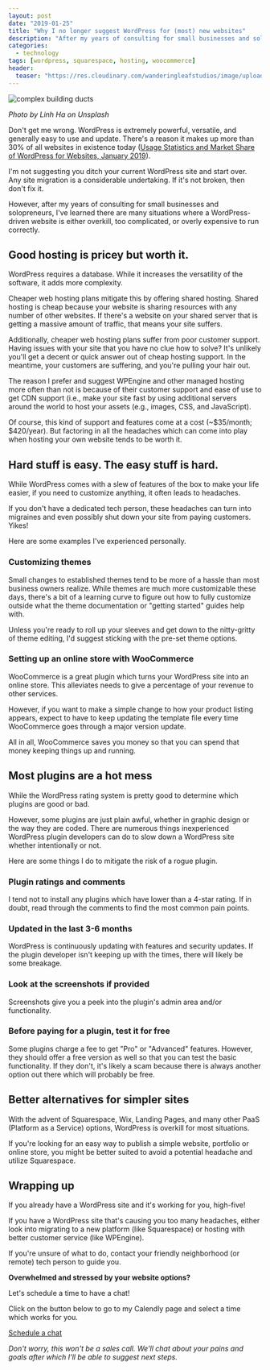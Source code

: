 ```yaml
---
layout: post
date: "2019-01-25"
title: "Why I no longer suggest WordPress for (most) new websites"
description: "After my years of consulting for small businesses and solopreneurs, I've learned there are many situations where a WordPress-driven website is either overkill, too complicated, or overly expensive to run correctly."
categories:
  - technology
tags: [wordpress, squarespace, hosting, woocommerce]
header:
  teaser: "https://res.cloudinary.com/wanderingleafstudios/image/upload/b_auto,c_pad,g_center,h_630,w_1200/v1537890988/chrisjmears.com/blog/linh-ha-1170851-unsplash.jpg"
---
```


![complex building ducts](https://res.cloudinary.com/wanderingleafstudios/image/upload/v1548446853/chrisjmears.com/blog/linh-ha-1170851-unsplash.jpg)

<div class="text-right text-gray-500 text-sm mb-6">
  <em>Photo by Linh Ha on Unsplash</em>
</div>

Don't get me wrong. WordPress is extremely powerful, versatile, and generally easy to use and update. There's a reason it makes up more than 30% of all websites in existence today ([Usage Statistics and Market Share of WordPress for Websites, January 2019](https://w3techs.com/technologies/details/cm-wordpress/all/all)).

I'm not suggesting you ditch your current WordPress site and start over. Any site migration is a considerable undertaking. If it's not broken, then don't fix it.

However, after my years of consulting for small businesses and solopreneurs, I've learned there are many situations where a WordPress-driven website is either overkill, too complicated, or overly expensive to run correctly.

## Good hosting is pricey but worth it.

WordPress requires a database. While it increases the versatility of the software, it adds more complexity.

Cheaper web hosting plans mitigate this by offering shared hosting. Shared hosting is cheap because your website is sharing resources with any number of other websites. If there's a website on your shared server that is getting a massive amount of traffic, that means your site suffers.

Additionally, cheaper web hosting plans suffer from poor customer support. Having issues with your site that you have no clue how to solve? It's unlikely you'll get a decent or quick answer out of cheap hosting support. In the meantime, your customers are suffering, and you're pulling your hair out.

The reason I prefer and suggest WPEngine and other managed hosting more often than not is because of their customer support and ease of use to get CDN support (i.e., make your site fast by using additional servers around the world to host your assets (e.g., images, CSS, and JavaScript).

Of course, this kind of support and features come at a cost (~$35/month; $420/year). But factoring in all the headaches which can come into play when hosting your own website tends to be worth it.

## Hard stuff is easy. The easy stuff is hard.

While WordPress comes with a slew of features of the box to make your life easier, if you need to customize anything, it often leads to headaches.

If you don't have a dedicated tech person, these headaches can turn into migraines and even possibly shut down your site from paying customers. Yikes!

Here are some examples I've experienced personally.

### Customizing themes

Small changes to established themes tend to be more of a hassle than most business owners realize. While themes are much more customizable these days, there's a bit of a learning curve to figure out how to fully customize outside what the theme documentation or "getting started" guides help with.

Unless you're ready to roll up your sleeves and get down to the nitty-gritty of theme editing, I'd suggest sticking with the pre-set theme options.

### Setting up an online store with WooCommerce

WooCommerce is a great plugin which turns your WordPress site into an online store. This alleviates needs to give a percentage of your revenue to other services.

However, if you want to make a simple change to how your product listing appears, expect to have to keep updating the template file every time WooCommerce goes through a major version update.

All in all, WooCommerce saves you money so that you can spend that money keeping things up and running.

## Most plugins are a hot mess

While the WordPress rating system is pretty good to determine which plugins are good or bad.

However, some plugins are just plain awful, whether in graphic design or the way they are coded. There are numerous things inexperienced WordPress plugin developers can do to slow down a WordPress site whether intentionally or not.

Here are some things I do to mitigate the risk of a rogue plugin.

### Plugin ratings and comments

I tend not to install any plugins which have lower than a 4-star rating. If in doubt, read through the comments to find the most common pain points.

### Updated in the last 3-6 months

WordPress is continuously updating with features and security updates. If the plugin developer isn't keeping up with the times, there will likely be some breakage.

### Look at the screenshots if provided

Screenshots give you a peek into the plugin's admin area and/or functionality.

### Before paying for a plugin, test it for free

Some plugins charge a fee to get "Pro" or "Advanced" features. However, they should offer a free version as well so that you can test the basic functionality. If they don't, it's likely a scam because there is always another option out there which will probably be free.

## Better alternatives for simpler sites

With the advent of Squarespace, Wix, Landing Pages, and many other PaaS (Platform as a Service) options, WordPress is overkill for most situations.

If you're looking for an easy way to publish a simple website, portfolio or online store, you might be better suited to avoid a potential headache and utilize Squarespace.

## Wrapping up

If you already have a WordPress site and it's working for you, high-five!

If you have a WordPress site that's causing you too many headaches, either look into migrating to a new platform (like Squarespace) or hosting with better customer service (like WPEngine).

If you're unsure of what to do, contact your friendly neighborhood (or remote) tech person to guide you.

<div class="text-center mt-10 border bg-gray-100 p-6">
  <p>
    <strong class="text-2xl">Overwhelmed and stressed by your website options?</strong>
  </p>
  <p>
    Let's schedule a time to have a chat!
  </p>
  <p>
    Click on the button below to go to my Calendly page and select a time which works for you.
  </p>
  <p>
    <a href="https://calendly.com/chrisjmears/website-woes-intro" class="js-event-track bg-green-700 border-2 border-white hover:bg-green-500 font-semibold py-3 px-5 rounded shadow-md hover:shadow-none text-2xl inline-block no-underline">
      <span class="text-white">Schedule a chat</span>
    </a>
  </p>
  <p>
    <em class="text-base">Don't worry, this won't be a sales call. We'll chat about your pains and goals after which I'll be able to suggest next steps.</em>
  </p>
</div>
